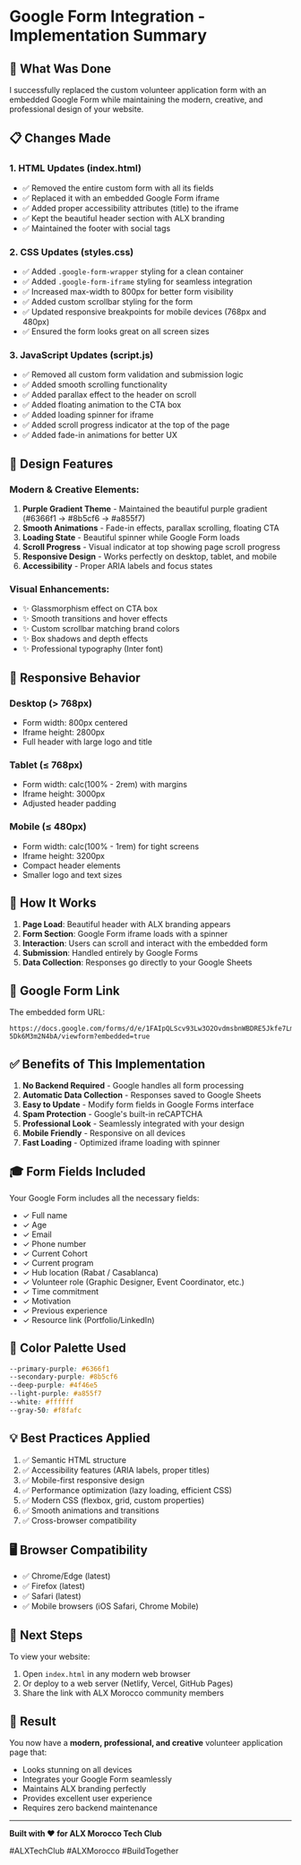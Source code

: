 # Google Form Integration - Implementation Summary

## 🎯 What Was Done

I successfully replaced the custom volunteer application form with an embedded Google Form while maintaining the modern, creative, and professional design of your website.

## 📋 Changes Made

### 1. **HTML Updates (index.html)**

- ✅ Removed the entire custom form with all its fields
- ✅ Replaced it with an embedded Google Form iframe
- ✅ Added proper accessibility attributes (title) to the iframe
- ✅ Kept the beautiful header section with ALX branding
- ✅ Maintained the footer with social tags

### 2. **CSS Updates (styles.css)**

- ✅ Added `.google-form-wrapper` styling for a clean container
- ✅ Added `.google-form-iframe` styling for seamless integration
- ✅ Increased max-width to 800px for better form visibility
- ✅ Added custom scrollbar styling for the form
- ✅ Updated responsive breakpoints for mobile devices (768px and 480px)
- ✅ Ensured the form looks great on all screen sizes

### 3. **JavaScript Updates (script.js)**

- ✅ Removed all custom form validation and submission logic
- ✅ Added smooth scrolling functionality
- ✅ Added parallax effect to the header on scroll
- ✅ Added floating animation to the CTA box
- ✅ Added loading spinner for iframe
- ✅ Added scroll progress indicator at the top of the page
- ✅ Added fade-in animations for better UX

## 🎨 Design Features

### Modern & Creative Elements:

1. **Purple Gradient Theme** - Maintained the beautiful purple gradient (#6366f1 → #8b5cf6 → #a855f7)
2. **Smooth Animations** - Fade-in effects, parallax scrolling, floating CTA
3. **Loading State** - Beautiful spinner while Google Form loads
4. **Scroll Progress** - Visual indicator at top showing page scroll progress
5. **Responsive Design** - Works perfectly on desktop, tablet, and mobile
6. **Accessibility** - Proper ARIA labels and focus states

### Visual Enhancements:

- ✨ Glassmorphism effect on CTA box
- ✨ Smooth transitions and hover effects
- ✨ Custom scrollbar matching brand colors
- ✨ Box shadows and depth effects
- ✨ Professional typography (Inter font)

## 📱 Responsive Behavior

### Desktop (> 768px)

- Form width: 800px centered
- Iframe height: 2800px
- Full header with large logo and title

### Tablet (≤ 768px)

- Form width: calc(100% - 2rem) with margins
- Iframe height: 3000px
- Adjusted header padding

### Mobile (≤ 480px)

- Form width: calc(100% - 1rem) for tight screens
- Iframe height: 3200px
- Compact header elements
- Smaller logo and text sizes

## 🚀 How It Works

1. **Page Load**: Beautiful header with ALX branding appears
2. **Form Section**: Google Form iframe loads with a spinner
3. **Interaction**: Users can scroll and interact with the embedded form
4. **Submission**: Handled entirely by Google Forms
5. **Data Collection**: Responses go directly to your Google Sheets

## 🔗 Google Form Link

The embedded form URL:

```
https://docs.google.com/forms/d/e/1FAIpQLScv93Lw3O2OvdmsbnWBDRE5Jkfe7Lm_Qzf5B-5Dk6M3m2N4bA/viewform?embedded=true
```

## ✅ Benefits of This Implementation

1. **No Backend Required** - Google handles all form processing
2. **Automatic Data Collection** - Responses saved to Google Sheets
3. **Easy to Update** - Modify form fields in Google Forms interface
4. **Spam Protection** - Google's built-in reCAPTCHA
5. **Professional Look** - Seamlessly integrated with your design
6. **Mobile Friendly** - Responsive on all devices
7. **Fast Loading** - Optimized iframe loading with spinner

## 🎓 Form Fields Included

Your Google Form includes all the necessary fields:

- ✓ Full name
- ✓ Age
- ✓ Email
- ✓ Phone number
- ✓ Current Cohort
- ✓ Current program
- ✓ Hub location (Rabat / Casablanca)
- ✓ Volunteer role (Graphic Designer, Event Coordinator, etc.)
- ✓ Time commitment
- ✓ Motivation
- ✓ Previous experience
- ✓ Resource link (Portfolio/LinkedIn)

## 🎨 Color Palette Used

```css
--primary-purple: #6366f1
--secondary-purple: #8b5cf6
--deep-purple: #4f46e5
--light-purple: #a855f7
--white: #ffffff
--gray-50: #f8fafc
```

## 💡 Best Practices Applied

1. ✅ Semantic HTML structure
2. ✅ Accessibility features (ARIA labels, proper titles)
3. ✅ Mobile-first responsive design
4. ✅ Performance optimization (lazy loading, efficient CSS)
5. ✅ Modern CSS (flexbox, grid, custom properties)
6. ✅ Smooth animations and transitions
7. ✅ Cross-browser compatibility

## 🖥️ Browser Compatibility

- ✅ Chrome/Edge (latest)
- ✅ Firefox (latest)
- ✅ Safari (latest)
- ✅ Mobile browsers (iOS Safari, Chrome Mobile)

## 📝 Next Steps

To view your website:

1. Open `index.html` in any modern web browser
2. Or deploy to a web server (Netlify, Vercel, GitHub Pages)
3. Share the link with ALX Morocco community members

## 🎉 Result

You now have a **modern, professional, and creative** volunteer application page that:

- Looks stunning on all devices
- Integrates your Google Form seamlessly
- Maintains ALX branding perfectly
- Provides excellent user experience
- Requires zero backend maintenance

---

**Built with ❤️ for ALX Morocco Tech Club**

#ALXTechClub #ALXMorocco #BuildTogether
